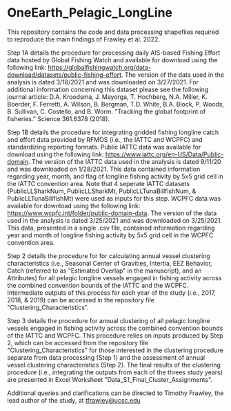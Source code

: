 # OneEarth_Pelagic_LongLine

This repository contains the code and data processing shapefiles required to reproduce the main findings of Frawley et al. 2022. 

Step 1A details the procedure for processing daily AIS-based Fishing Effort data hosted by Global Fishing Watch and available for download using the following link: 
https://globalfishingwatch.org/data-download/datasets/public-fishing-effort. The version of the data used in the analysis is dated 3/18/2021 and was downloaded on 3/27/2021. For additional information concerning this dataset please see the following journal article: D.A. Kroodsma, J. Mayorga, T. Hochberg, N.A. Miller, K. Boerder, F. Ferretti, A. Wilson, B. Bergman, T.D. White, B.A. Block, P. Woods, B. Sullivan, C. Costello, and B. Worm. "Tracking the global footprint of fisheries." Science 361.6378 (2018).

Step 1B details the procedure for integrating gridded fishing longline catch and effort data provided by RFMOS (i.e., the IATTC and WCPFC) and standardizing reporting formats. Public IATTC data was available for download using the following link: https://www.iattc.org/en-US/Data/Public-domain. The version of the IATTC data used in the analysis is dated 9/11/20 and was downloaded on 1/28/2021. This data contained information regarding year, month, and flag of longline fishing activity by 5x5 grid cell in the IATTC convention area. Note that 4 seperate IATTC datasets (PublicLLSharkNum, PublicLLSharkMt, PublicLLTunaBillfishNum, & PublicLLTunaBillfishMt) were used as inputs for this step. WCPFC data was available for download using the following link: https://www.wcpfc.int/folder/public-domain-data. The version of the data used in the analysis is dated 3/25/2021 and was downloaded on 3/25/2021. This data, presented in a single .csv file, contained information regarding year and month of longline fishing activity by 5x5 grid cell in the WCPFC convention area.

Step 2 details the procedure for for calculating annual vessel clustering characteristics (i.e., Seasonal Center of Gravities, Intertia, EEZ Behavior, Catch (referred to as "Estimated Overlap" in the manuscript), and an Attributes) for all pelagic longline vessels engaged in fishing activity across the combined convention bounds of the IATTC and the WCPFC. Intermediate outputs of this process for each year of the study (i.e., 2017, 2018, & 2019) can be accessed in the repository file "Clustering_Characteristics".

Step 3 details the procedure for annual clustering of all pelagic longline vessels engaged in fishing activity across the combined convention bounds of the IATTC and WCPFC. This procedure relies on inputs produced by Step 2, which can be accessed from the repository file "Clustering_Characteristics" for those interested in the clustering procedure separate from data processing (Step 1) and the assessment of annual vessel clustering characteristics (Step 2). The final results of the clustering procedure (i.e., integrating the outputs from each of the threes study years) are presented in Excel Worksheet "Data_S1_Final_Cluster_Assignments". 

Additional queries and clarifications can be directed to Timothy Frawley, the lead author of the study, at tfrawley@ucsc.edu
